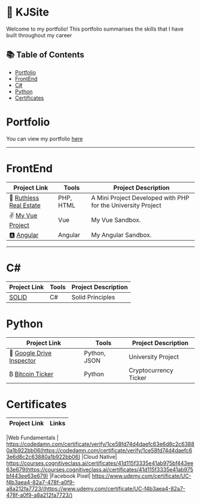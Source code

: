 # 💼 KJSite

Welcome to my portfolio! This portfolio summarises the skills that I have built throughout my career

## 📚 Table of Contents
- [Portfolio](#portfolio)
- [FrontEnd](#frontend)
- [C#](#csharp)
- [Python](#python)
- [Certificates](#certificate)

# Portfolio

You can view my portfolio [here](https://kaijeng.netlify.app/)

***

# FrontEnd

| Project Link | Tools | Project Description | 
|---|---|---|
| 🏡 [Ruthless Real Estate](https://github.com/KyleWong613/RuthlessRealEstate_PHP) | PHP, HTML | A Mini Project Developed with PHP for the University Project
| ✌️ [My Vue Project](https://github.com/KyleWong613/my-vue-proj) | Vue | My Vue Sandbox.
| 🅰️ [Angular](https://github.com/KyleWong613/angular-kaijeng) | Angular | My Angular Sandbox.
***

# C#
| Project Link | Tools | Project Description | 
|---|---|---|
|  [SOLID](https://github.com/KyleWong613/BatmanSOLID) | C# |  Solid Principles



# Python

| Project Link | Tools | Project Description | 
|---|---|---|
| 🏡 [Google Drive Inspector](https://github.com/KyleWong613/GoogleDriveInspector) | Python, JSON | University Project
| ₿ [Bitcoin Ticker](https://github.com/KyleWong613/BTC-ticker-yfinance) | Python | Cryptocurrency Ticker


# Certificates

| Project Link | Links | 
|---|---|

|Web Fundamentals | https://codedamn.com/certificate/verify/1ce58fd74d4daefc63e6d8c2c63880a1b922bb06(https://codedamn.com/certificate/verify/1ce58fd74d4daefc63e6d8c2c63880a1b922bb06)
|Cloud Native| https://courses.cognitiveclass.ai/certificates/41d115f3335e41ab975bf443ee63e679(https://courses.cognitiveclass.ai/certificates/41d115f3335e41ab975bf443ee63e679)
|Facebook Pixel| https://www.udemy.com/certificate/UC-f4b3aea4-82a7-478f-a0f9-a8a212fa7723/(https://www.udemy.com/certificate/UC-f4b3aea4-82a7-478f-a0f9-a8a212fa7723/)
